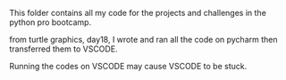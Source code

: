 This folder contains all my code for the projects and challenges in the python pro bootcamp.

from turtle graphics, day18, I wrote and ran all the code on pycharm then transferred them to VSCODE.

Running the codes on VSCODE may cause VSCODE to be stuck. 
